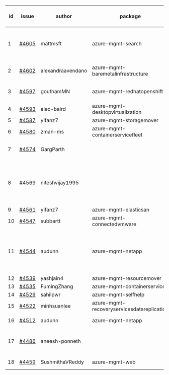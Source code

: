 | id | issue | author | package | assignee | bot advice | created date of issue | target release date | date from target |
| ------ | ------ | ------ | ------ | ------ | ------ | ------ | ------ | :-----: |
| 1 | [#4605](https://github.com/Azure/sdk-release-request/issues/4605) | mattmsft | azure-mgmt-search | ChenxiJiang333 | new comment. Attention to inconsistent tag | 10-03 | 10-27 |  |
| 2 | [#4602](https://github.com/Azure/sdk-release-request/issues/4602) | alexandraavendano | azure-mgmt-baremetalinfrastructure | ChenxiJiang333 | Attention to inconsistent tag | 10-02 | 10-27 |  |
| 3 | [#4597](https://github.com/Azure/sdk-release-request/issues/4597) | gouthamMN | azure-mgmt-redhatopenshift | ChenxiJiang333 | new comment. MultiAPI | 10-02 | 10-27 |  |
| 4 | [#4593](https://github.com/Azure/sdk-release-request/issues/4593) | alec-baird | azure-mgmt-desktopvirtualization | ChenxiJiang333 | new comment. | 09-28 | 10-27 |  |
| 5 | [#4587](https://github.com/Azure/sdk-release-request/issues/4587) | yifanz7 | azure-mgmt-storagemover | ChenxiJiang333 |  | 09-28 | 10-27 |  |
| 6 | [#4580](https://github.com/Azure/sdk-release-request/issues/4580) | zman-ms | azure-mgmt-containerservicefleet | ChenxiJiang333 |  | 09-26 | 10-27 |  |
| 7 | [#4574](https://github.com/Azure/sdk-release-request/issues/4574) | GargParth |  | ChenxiJiang333 | duplicated issue  <br> HoldOn | 09-26 | 10-27 |  |
| 8 | [#4569](https://github.com/Azure/sdk-release-request/issues/4569) | niteshvijay1995 |  | ChenxiJiang333 | duplicated issue  <br> new comment. Attention to inconsistent tag | 09-26 | 10-27 |  |
| 9 | [#4561](https://github.com/Azure/sdk-release-request/issues/4561) | yifanz7 | azure-mgmt-elasticsan | ChenxiJiang333 |  | 09-25 | 10-27 |  |
| 10 | [#4547](https://github.com/Azure/sdk-release-request/issues/4547) | subbartt | azure-mgmt-connectedvmware | ChenxiJiang333 |  | 09-22 | 10-27 |  |
| 11 | [#4544](https://github.com/Azure/sdk-release-request/issues/4544) | audunn | azure-mgmt-netapp | ChenxiJiang333 | duplicated issue  <br> new comment. Attention to inconsistent tag | 09-21 | 10-27 |  |
| 12 | [#4539](https://github.com/Azure/sdk-release-request/issues/4539) | yashjain4 | azure-mgmt-resourcemover | ChenxiJiang333 |  | 09-21 | 10-27 |  |
| 13 | [#4535](https://github.com/Azure/sdk-release-request/issues/4535) | FumingZhang | azure-mgmt-containerservice | ChenxiJiang333 |  | 09-21 | 10-27 |  |
| 14 | [#4529](https://github.com/Azure/sdk-release-request/issues/4529) | sahilpwr | azure-mgmt-selfhelp | ChenxiJiang333 |  | 09-20 | 10-27 |  |
| 15 | [#4522](https://github.com/Azure/sdk-release-request/issues/4522) | minhsuanlee | azure-mgmt-recoveryservicesdatareplication | ChenxiJiang333 | FirstBeta | 09-13 | 10-27 |  |
| 16 | [#4512](https://github.com/Azure/sdk-release-request/issues/4512) | audunn | azure-mgmt-netapp | ChenxiJiang333 | duplicated issue  <br> | 09-08 | 10-27 |  |
| 17 | [#4486](https://github.com/Azure/sdk-release-request/issues/4486) | aneesh-ponneth |  | ChenxiJiang333 | duplicated issue  <br> FirstBeta HoldOn | 08-31 | 09-22 |  |
| 18 | [#4459](https://github.com/Azure/sdk-release-request/issues/4459) | SushmithaVReddy | azure-mgmt-web | ChenxiJiang333 | MultiAPI HoldOn | 08-23 | 09-22 |  |
